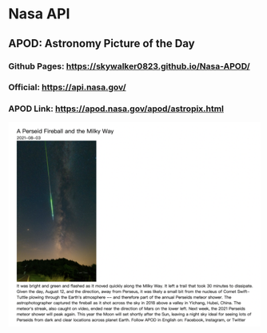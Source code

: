 # Nasa API
## APOD: Astronomy Picture of the Day
### Github Pages: https://skywalker0823.github.io/Nasa-APOD/
### Official: https://api.nasa.gov/
### APOD Link: https://apod.nasa.gov/apod/astropix.html
![alt text](img1.png)
